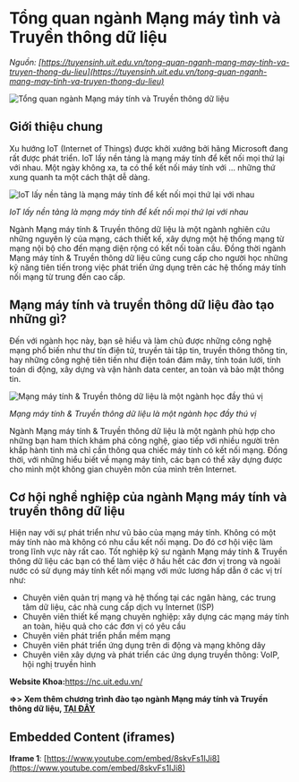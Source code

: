 # Tổng quan ngành Mạng máy tình và Truyền thông dữ liệu

_Nguồn: [https://tuyensinh.uit.edu.vn/tong-quan-nganh-mang-may-tinh-va-truyen-thong-du-lieu](https://tuyensinh.uit.edu.vn/tong-quan-nganh-mang-may-tinh-va-truyen-thong-du-lieu)_

![Tổng quan ngành Mạng máy tính và Truyền thông dữ liệu](https://tuyensinh.uit.edu.vn/sites/default/files/uploads/images/202301/mmt.png)

## **Giới thiệu chung**

Xu hướng IoT (Internet of Things) được khởi xướng bởi hãng Microsoft đang rất được phát triển. IoT lấy nền tảng là mạng máy tính để kết nối mọi thứ lại với nhau. Một ngày không xa, ta có thể kết nối máy tính với … những thứ xung quanh ta một cách thật dễ dàng.

![IoT lấy nền tảng là mạng máy tính để kết nối mọi thứ lại với nhau](https://tuyensinh.uit.edu.vn/sites/default/files/uploads/images/201803/iot_lay_nen_tang_la_mang_may_tinh_de_ket_noi_moi_thu_lai_voi_nhau.jpg)

*IoT lấy nền tảng là mạng máy tính để kết nối mọi thứ lại với nhau*

Ngành Mạng máy tính & Truyền thông dữ liệu là một ngành nghiên cứu những nguyên lý của mạng, cách thiết kế, xây dựng một hệ thống mạng từ mạng nội bộ cho đến mạng diện rộng có kết nối toàn cầu. Đồng thời ngành Mạng máy tính & Truyền thông dữ liệu cũng cung cấp cho người học những kỹ năng tiên tiến trong việc phát triển ứng dụng trên các hệ thống máy tính nối mạng từ trung đến cao cấp.

## **Mạng máy tính và truyền thông dữ liệu đào tạo những gì?**

Đến với ngành học này, bạn sẽ hiểu và làm chủ được những công nghệ mạng phổ biến như thư tín điện tử, truyền tải tập tin, truyền thông thông tin, hay những công nghệ tiên tiến như điện toán đám mây, tính toán lưới, tính toán di động, xây dựng và vận hành data center, an toàn và bảo mật thông tin.

![Mạng máy tính & Truyền thông dữ liệu là một ngành học đầy thú vị ](https://tuyensinh.uit.edu.vn/sites/default/files/uploads/images/201803/mang_may_tinh_truyen_thong_du_lieu_la_mot_nganh_hoc_day_thu_vi.jpg)

*Mạng máy tính & Truyền thông dữ liệu là một ngành học đầy thú vị*

Ngành Mạng máy tính & Truyền thông dữ liệu là một ngành phù hợp cho những bạn ham thích khám phá công nghệ, giao tiếp với nhiều người trên khắp hành tinh mà chỉ cần thông qua chiếc máy tính có kết nối mạng. Đồng thời, với những hiểu biết về mạng máy tính, các bạn có thể xây dựng được cho mình một không gian chuyên môn của mình trên Internet.

## **Cơ hội nghề nghiệp của ngành Mạng máy tính và truyền thông dữ liệu**

Hiện nay với sự phát triển như vũ bảo của mạng máy tính. Không có một máy tính nào mà không có nhu cầu kết nối mạng. Do đó cơ hội việc làm trong lĩnh vực này rất cao. Tốt nghiệp kỹ sư ngành Mạng máy tính & Truyền thông dữ liệu các bạn có thể làm việc ở hầu hết các đơn vị trong và ngoài nước có sử dụng máy tính kết nối mạng với mức lương hấp dẫn ở các vị trí như:

* Chuyên viên quản trị mạng và hệ thống tại các ngân hàng, các trung tâm dữ liệu, các nhà cung cấp dịch vụ Internet (ISP)
* Chuyên viên thiết kế mạng chuyên nghiệp: xây dựng các mạng máy tính an toàn, hiệu quả cho các đơn vị có yêu cầu
* Chuyên viên phát triển phần mềm mạng
* Chuyên viên phát triển ứng dụng trên di động và mạng không dây
* Chuyên viên xây dựng và phát triển các ứng dụng truyền thông: VoIP, hội nghị truyền hình

**Website Khoa:**<https://nc.uit.edu.vn/>

**=>> Xem thêm chương trình đào tạo ngành Mạng máy tính và Truyền thông dữ liệu, [TẠI ĐÂY](https://daa.uit.edu.vn/content/ky-su-nganh-truyen-thong-va-mang-may-tinh-ap-dung-tu-khoa-12-2017)**

## Embedded Content (iframes)

**Iframe 1**: [https://www.youtube.com/embed/8skvFs1IJi8](https://www.youtube.com/embed/8skvFs1IJi8)